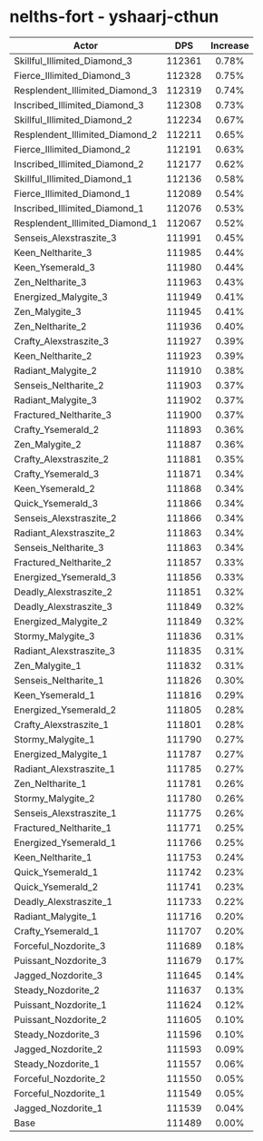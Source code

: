# nelths-fort - yshaarj-cthun
| Actor | DPS | Increase |
|---|:---:|:---:|
|Skillful_Illimited_Diamond_3|112361|0.78%|
|Fierce_Illimited_Diamond_3|112328|0.75%|
|Resplendent_Illimited_Diamond_3|112319|0.74%|
|Inscribed_Illimited_Diamond_3|112308|0.73%|
|Skillful_Illimited_Diamond_2|112234|0.67%|
|Resplendent_Illimited_Diamond_2|112211|0.65%|
|Fierce_Illimited_Diamond_2|112191|0.63%|
|Inscribed_Illimited_Diamond_2|112177|0.62%|
|Skillful_Illimited_Diamond_1|112136|0.58%|
|Fierce_Illimited_Diamond_1|112089|0.54%|
|Inscribed_Illimited_Diamond_1|112076|0.53%|
|Resplendent_Illimited_Diamond_1|112067|0.52%|
|Senseis_Alexstraszite_3|111991|0.45%|
|Keen_Neltharite_3|111985|0.44%|
|Keen_Ysemerald_3|111980|0.44%|
|Zen_Neltharite_3|111963|0.43%|
|Energized_Malygite_3|111949|0.41%|
|Zen_Malygite_3|111945|0.41%|
|Zen_Neltharite_2|111936|0.40%|
|Crafty_Alexstraszite_3|111927|0.39%|
|Keen_Neltharite_2|111923|0.39%|
|Radiant_Malygite_2|111910|0.38%|
|Senseis_Neltharite_2|111903|0.37%|
|Radiant_Malygite_3|111902|0.37%|
|Fractured_Neltharite_3|111900|0.37%|
|Crafty_Ysemerald_2|111893|0.36%|
|Zen_Malygite_2|111887|0.36%|
|Crafty_Alexstraszite_2|111881|0.35%|
|Crafty_Ysemerald_3|111871|0.34%|
|Keen_Ysemerald_2|111868|0.34%|
|Quick_Ysemerald_3|111866|0.34%|
|Senseis_Alexstraszite_2|111866|0.34%|
|Radiant_Alexstraszite_2|111863|0.34%|
|Senseis_Neltharite_3|111863|0.34%|
|Fractured_Neltharite_2|111857|0.33%|
|Energized_Ysemerald_3|111856|0.33%|
|Deadly_Alexstraszite_2|111851|0.32%|
|Deadly_Alexstraszite_3|111849|0.32%|
|Energized_Malygite_2|111849|0.32%|
|Stormy_Malygite_3|111836|0.31%|
|Radiant_Alexstraszite_3|111835|0.31%|
|Zen_Malygite_1|111832|0.31%|
|Senseis_Neltharite_1|111826|0.30%|
|Keen_Ysemerald_1|111816|0.29%|
|Energized_Ysemerald_2|111805|0.28%|
|Crafty_Alexstraszite_1|111801|0.28%|
|Stormy_Malygite_1|111790|0.27%|
|Energized_Malygite_1|111787|0.27%|
|Radiant_Alexstraszite_1|111785|0.27%|
|Zen_Neltharite_1|111781|0.26%|
|Stormy_Malygite_2|111780|0.26%|
|Senseis_Alexstraszite_1|111775|0.26%|
|Fractured_Neltharite_1|111771|0.25%|
|Energized_Ysemerald_1|111766|0.25%|
|Keen_Neltharite_1|111753|0.24%|
|Quick_Ysemerald_1|111742|0.23%|
|Quick_Ysemerald_2|111741|0.23%|
|Deadly_Alexstraszite_1|111733|0.22%|
|Radiant_Malygite_1|111716|0.20%|
|Crafty_Ysemerald_1|111707|0.20%|
|Forceful_Nozdorite_3|111689|0.18%|
|Puissant_Nozdorite_3|111679|0.17%|
|Jagged_Nozdorite_3|111645|0.14%|
|Steady_Nozdorite_2|111637|0.13%|
|Puissant_Nozdorite_1|111624|0.12%|
|Puissant_Nozdorite_2|111605|0.10%|
|Steady_Nozdorite_3|111596|0.10%|
|Jagged_Nozdorite_2|111593|0.09%|
|Steady_Nozdorite_1|111557|0.06%|
|Forceful_Nozdorite_2|111550|0.05%|
|Forceful_Nozdorite_1|111549|0.05%|
|Jagged_Nozdorite_1|111539|0.04%|
|Base|111489|0.00%|
